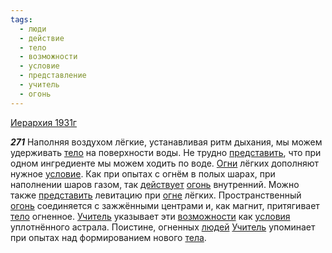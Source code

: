 ```yaml
---
tags:
  - люди
  - действие
  - тело
  - возможности
  - условие
  - представление
  - учитель
  - огонь
---
```


[Иерархия 1931г](https://127.0.0.1:4002/agni/1931)

___271___
Наполняя воздухом лёгкие, устанавливая ритм дыхания, мы можем удерживать [тело](../../../tags/#тело) на поверхности воды. Не трудно [представить](../../../tags/#представление), что при одном ингредиенте мы можем ходить по воде. [Огни](../../../tags/#[огонь](../../../tags/#огонь)) лёгких дополняют нужное [условие](../../../tags/#условие). Как при опытах с огнём в полых шарах, при наполнении шаров газом, так [действует](../../../tags/#действие) [огонь](../../../tags/#огонь) внутренний. Можно также [представить](../../../tags/#представление) левитацию при [огне](../../../tags/#огонь) лёгких. Пространственный [огонь](../../../tags/#огонь) соединяется с зажжёнными центрами и, как магнит, притягивает [тело](../../../tags/#тело) огненное. [Учитель](../../../tags/#учитель) указывает эти [возможности](../../../tags/#возможности) как [условия](../../../tags/#условие) уплотнённого астрала. Поистине, огненных [людей](../../../tags/#люди) [Учитель](../../../tags/#учитель) упоминает при опытах над формированием нового [тела](../../../tags/#тело).   

